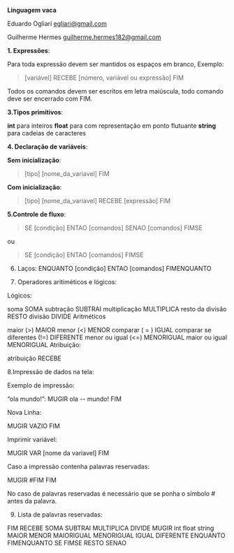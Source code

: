 **Linguagem vaca**

Eduardo Ogliari   egliari@gmail.com

Guilherme Hermes guilherme.hermes182@gmail.com

**1. Expressões**:

Para toda expressão devem ser mantidos os espaços em branco,
Exemplo:

>[variável] RECEBE [número, variável ou expressão] FIM

Todos os comandos devem ser escritos em letra maiúscula, todo comando deve ser encerrado com FIM.

**3.Tipos primitivos**:

**int** para inteiros
**float** para com representação em ponto flutuante
**string** para cadeias de caracteres

**4. Declaração de variáveis**:

**Sem inicialização**:

>[tipo] [nome_da_variavel] FIM


**Com inicialização**:

>[tipo] [nome_da_variavel] RECEBE [expressão] FIM


**5.Controle de fluxo**:

>SE [condição] ENTAO 
>        [comandos]
>SENAO
>        [comandos]
>FIMSE

ou

>    SE [condição] ENTAO
>        [comandos]
>    FIMSE

6. Laços:
    ENQUANTO [condição] ENTAO
        [comandos]
FIMENQUANTO

7. Operadores aritiméticos e lógicos:


Lógicos:


soma  SOMA
subtração  SUBTRAI
multiplicação  MULTIPLICA
resto da divisão  RESTO
divisão  DIVIDE
Aritméticos


maior (>)  MAIOR
menor (<)  MENOR
comparar ( = )  IGUAL
comparar se diferentes (!=)  DIFERENTE
menor ou igual (<=)  MENORIGUAL
maior ou igual   MENORIGUAL
Atribuição:


atribuição RECEBE

8.Impressão de dados na tela:

Exemplo de impressão:

“ola mundo!”:
MUGIR ola -- mundo! FIM

Nova Linha:

MUGIR VAZIO FIM

Imprimir variável:

MUGIR VAR [nome da variavel] FIM

Caso a impressão contenha palavras reservadas:

MUGIR #FIM FIM

No caso de palavras reservadas é necessário que se ponha o símbolo # antes da palavra.

9. Lista de palavras reservadas:

FIM
RECEBE
SOMA
SUBTRAI
MULTIPLICA
DIVIDE
MUGIR
int
float
string
MAIOR
MENOR
MAIORIGUAL
MENORIGUAL
IGUAL
DIFERENTE
ENQUANTO
FIMENQUANTO
SE
FIMSE
RESTO
SENAO
